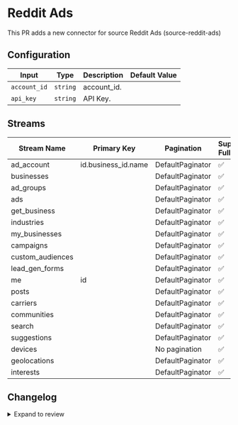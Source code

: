# Reddit Ads
This PR adds a new connector for source Reddit Ads (source-reddit-ads)

## Configuration

| Input | Type | Description | Default Value |
|-------|------|-------------|---------------|
| `account_id` | `string` | account_id.  |  |
| `api_key` | `string` | API Key.  |  |

## Streams
| Stream Name | Primary Key | Pagination | Supports Full Sync | Supports Incremental |
|-------------|-------------|------------|---------------------|----------------------|
| ad_account | id.business_id.name | DefaultPaginator | ✅ |  ❌  |
| businesses |  | DefaultPaginator | ✅ |  ❌  |
| ad_groups |  | DefaultPaginator | ✅ |  ❌  |
| ads |  | DefaultPaginator | ✅ |  ❌  |
| get_business |  | DefaultPaginator | ✅ |  ❌  |
| industries |  | DefaultPaginator | ✅ |  ❌  |
| my_businesses |  | DefaultPaginator | ✅ |  ❌  |
| campaigns |  | DefaultPaginator | ✅ |  ❌  |
| custom_audiences |  | DefaultPaginator | ✅ |  ❌  |
| lead_gen_forms |  | DefaultPaginator | ✅ |  ❌  |
| me | id | DefaultPaginator | ✅ |  ❌  |
| posts |  | DefaultPaginator | ✅ |  ❌  |
| carriers |  | DefaultPaginator | ✅ |  ❌  |
| communities |  | DefaultPaginator | ✅ |  ❌  |
| search |  | DefaultPaginator | ✅ |  ❌  |
| suggestions |  | DefaultPaginator | ✅ |  ❌  |
| devices |  | No pagination | ✅ |  ❌  |
| geolocations |  | DefaultPaginator | ✅ |  ❌  |
| interests |  | DefaultPaginator | ✅ |  ❌  |

## Changelog

<details>
  <summary>Expand to review</summary>

| Version          | Date              | Pull Request | Subject        |
|------------------|-------------------|--------------|----------------|
| 0.0.1 | 2024-10-21 | | Initial release by [@itsxdamdam](https://github.com/itsxdamdam) via Connector Builder |

</details>
